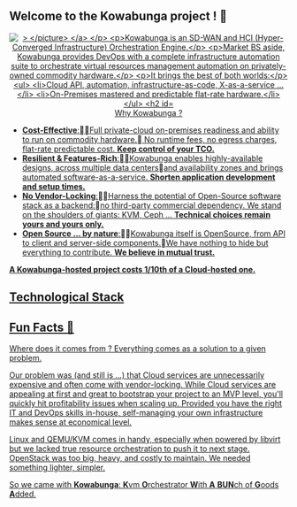 ## Welcome to the Kowabunga project ! 👋

<p align="center">
  <a href="https://www.kowabunga.cloud/?utm_source=github&utm_medium=logo" target="_blank">
    <picture>
      <source srcset="https://raw.githack.com/kowabunga-cloud/infographics/master/art/kowabunga-square-600x600-2.png">
      <source srcset="https://raw.githack.com/kowabunga-cloud/infographics/master/art/kowabunga-square-600x600-2.png">
      <img src="https://raw.githack.com/kowabunga-cloud/infographics/master/art/kowabunga-square-600x600-2.png" alt=">
    </picture>
  </a>
</p>

Kowabunga is an SD-WAN and HCI (Hyper-Converged Infrastructure) Orchestration Engine.

Market BS aside, Kowabunga provides DevOps with a complete infrastructure automation suite to orchestrate virtual resources management automation on privately-owned commodity hardware.

It brings the best of both worlds:

- Cloud API, automation, infrastructure-as-code, X-as-a-service ...
- On-Premises mastered and predictable flat-rate hardware.

## Why Kowabunga ?

- **Cost-Effective**:Full private-cloud on-premises readiness and ability to run on commodity hardware. No runtime fees, no egress charges, flat-rate predictable cost. **Keep control of your TCO.**
- **Resilient & Features-Rich**:Kowabunga enables highly-available designs, across multiple data centersand availability zones and brings automated software-as-a-service. **Shorten application development and setup times.**
- **No Vendor-Locking**:Harness the potential of Open-Source software stack as a backend:no third-party commercial dependency. We stand on the shoulders of giants: KVM, Ceph ... **Technical choices remain yours and yours only.**
- **Open Source … by nature**:Kowabunga itself is OpenSource, from API to client and server-side components.We have nothing to hide but everything to contribute. **We believe in mutual trust.**

**A Kowabunga-hosted project costs 1/10th of a Cloud-hosted one.**

## Technological Stack

## Fun Facts 🍿

Where does it comes from ? Everything comes as a solution to a given problem.

Our problem was (and still is ...) that Cloud services are unnecessarily expensive and often come with vendor-locking.
While Cloud services are appealing at first and great to bootstrap your project to an MVP level, you'll quickly hit profitability issues when scaling up.
Provided you have the right IT and DevOps skills in-house, self-managing your own infrastructure makes sense at economical level.

Linux and QEMU/KVM comes in handy, especially when powered by libvirt but we lacked true resource orchestration to push it to next stage.
OpenStack was too big, heavy, and costly to maintain. We needed something lighter, simpler.

So we came with **Kowabunga**: **K**vm **O**rchestrator **W**ith **A** **BUN**ch of **G**oods **A**dded.
